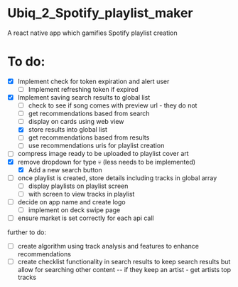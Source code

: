 # Ubiq_2_Spotify_playlist_maker
A react native app which gamifies Spotify playlist creation

# To do:
- [x] Implement check for token expiration and alert user
    - [ ] Implement refreshing token if expired
- [x] Implement saving search results to global list
    - [ ] check to see if song comes with preview url - they do not
    - [ ] get recommendations based from search
    - [ ] display on cards using web view
    - [x] store results into global list
    - [ ] get recommendations based from results
    - [ ] use recommendations uris for playlist creation
- [ ] compress image ready to be uploaded to playlist cover art
- [x] remove dropdown for type :skull: (less needs to be implemented)
    - [x] Add a new search button
- [ ] once playlist is created, store details including tracks in global array
    - [ ] display playlists on playlist screen
    - [ ] with screen to view tracks in playlist
- [ ] decide on app name and create logo
    - [ ] implement on deck swipe page
- [ ] ensure market is set correctly for each api call 

further to do:
- [ ] create algorithm using track analysis and features to enhance recommendations
- [ ] create checklist functionality in search results to keep search results but allow for searching other content -- if they keep an artist - get artists top tracks
